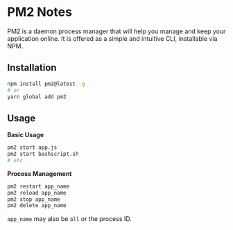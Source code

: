 # PM2 Notes

PM2 is a daemon process manager that will help you manage and keep your application online. It is offered as a simple and intuitive CLI, installable via NPM.


## Installation

```sh
npm install pm2@latest -g
# or
yarn global add pm2
```


## Usage

**Basic Usage**

```sh
pm2 start app.js
pm2 start bashscript.sh
# etc
```

**Process Management**

```sh
pm2 restart app_name
pm2 reload app_name
pm2 stop app_name
pm2 delete app_name
```

`app_name` may also be `all` or the process ID.
